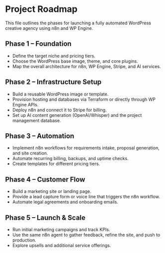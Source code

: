 # Project Roadmap

This file outlines the phases for launching a fully automated WordPress creative agency using n8n and WP Engine.

## Phase 1 – Foundation
- Define the target niche and pricing tiers.
- Choose the WordPress base image, theme, and core plugins.
- Map the overall architecture for n8n, WP Engine, Stripe, and AI services.

## Phase 2 – Infrastructure Setup
- Build a reusable WordPress image or template.
- Provision hosting and databases via Terraform or directly through WP Engine APIs.
- Deploy n8n and connect it to Stripe for billing.
- Set up AI content generation (OpenAI/Whisper) and the project management database.

## Phase 3 – Automation
- Implement n8n workflows for requirements intake, proposal generation, and site creation.
- Automate recurring billing, backups, and uptime checks.
- Create templates for different pricing tiers.

## Phase 4 – Customer Flow
- Build a marketing site or landing page.
- Provide a lead capture form or voice line that triggers the n8n workflow.
- Automate legal agreements and onboarding emails.

## Phase 5 – Launch & Scale
- Run initial marketing campaigns and track KPIs.
- Use the same n8n agent to gather feedback, refine the site, and push to production.
- Explore upsells and additional service offerings.

